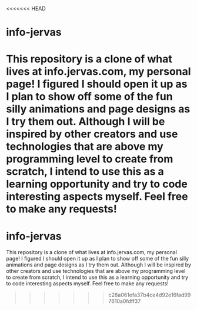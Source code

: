 <<<<<<< HEAD
# info-jervas

This repository is a clone of what lives at info.jervas.com, my personal page! I figured I should open it up as I plan to show off some of the fun silly animations and page designs as I try them out. Although I will be inspired by other creators and use technologies that are above my programming level to create from scratch, I intend to use this as a learning opportunity and try to code interesting aspects myself. Feel free to make any requests!
=======
# info-jervas

This repository is a clone of what lives at info.jervas.com, my personal page! I figured I should open it up as I plan to show off some of the fun silly animations and page designs as I try them out. Although I will be inspired by other creators and use technologies that are above my programming level to create from scratch, I intend to use this as a learning opportunity and try to code interesting aspects myself. Feel free to make any requests! 
>>>>>>> c28a061efa37b4ce4d92e16fad997610a0fdff37
